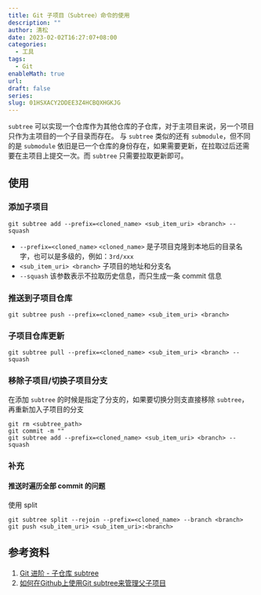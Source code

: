 ```yaml
---
title: Git 子项目（Subtree）命令的使用
description: ""
author: 清松
date: 2023-02-02T16:27:07+08:00
categories:
  - 工具
tags:
  - Git
enableMath: true
url: 
draft: false
series: 
slug: 01HSXACY2DDEE3Z4HCBQXHGKJG
---
```

`subtree` 可以实现一个仓库作为其他仓库的子仓库，对于主项目来说，另一个项目只作为主项目的一个子目录而存在。
与 `subtree` 类似的还有 `submodule`，但不同的是 `submodule` 依旧是已一个仓库的身份存在，如果需要更新，在拉取过后还需要在主项目上提交一次。而 `subtree` 只需要拉取更新即可。
## 使用
### 添加子项目
```
git subtree add --prefix=<cloned_name> <sub_item_uri> <branch> --squash
```
*   `--prefix=<cloned_name>` `<cloned_name>` 是子项目克隆到本地后的目录名字，也可以是多级的，例如：`3rd/xxx`
*   `<sub_item_uri> <branch>` 子项目的地址和分支名
*   `--squash` 该参数表示不拉取历史信息，而只生成一条 commit 信息
### 推送到子项目仓库
```
git subtree push --prefix=<cloned_name> <sub_item_uri> <branch>
```
### 子项目仓库更新
```
git subtree pull --prefix=<cloned_name> <sub_item_uri> <branch> --squash
```
### 移除子项目/切换子项目分支
在添加 `subtree` 的时候是指定了分支的，如果要切换分则支直接移除 `subtree`，再重新加入子项目的分支
```
git rm <subtree_path>
git commit -m ""
git subtree add --prefix=<cloned_name> <sub_item_uri> <branch> --squash
```
### 补充
#### 推送时遍历全部 commit 的问题
使用 split
```
git subtree split --rejoin --prefix=<cloned_name> --branch <branch>
git push <sub_item_uri> <sub_item_uri>:<branch>
```
## 参考资料
1.  [Git 进阶 - 子仓库 subtree](https://www.jianshu.com/p/e9f6ff4e09dc)
2.  [如何在Github上使用Git subtree来管理父子项目](https://segmentfault.com/a/1190000009695399)

